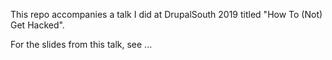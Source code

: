 This repo accompanies a talk I did at DrupalSouth 2019 titled "How To (Not) Get Hacked".

For the slides from this talk, see ...
